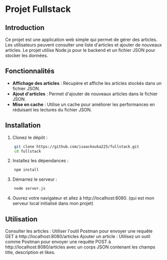 # Projet Fullstack

## Introduction

Ce projet est une application web simple qui permet de gérer des articles. Les utilisateurs peuvent consulter une liste d'articles et ajouter de nouveaux articles. Le projet utilise Node.js pour le backend et un fichier JSON pour stocker les données.

## Fonctionnalités

- **Affichage des articles** : Récupère et affiche les articles stockés dans un fichier JSON.
- **Ajout d'articles** : Permet d'ajouter de nouveaux articles dans le fichier JSON.
- **Mise en cache** : Utilise un cache pour améliorer les performances en réduisant les lectures du fichier JSON.

## Installation

1. Clonez le dépôt :
  
```sh
    git clone https://github.com/isaackouka225/fullstack.git
    cd fullstack
```

2. Installez les dépendances :

```sh
    npm install
```

3. Démarrez le serveur :

```sh
    node server.js
```

4. Ouvrez votre navigateur et allez à http://localhost:8080. (qui est mon serveur local initialisé dans mon projet)

## Utilisation

Consulter les articles : Utiliser l'outil Postman pour envoyer une requête GET à http://localhost:8080/articles
Ajouter un article : Utilisez un outil comme Postman pour envoyer une requête POST à http://localhost:8080/articles avec un corps JSON contenant les champs title, description et likes.



